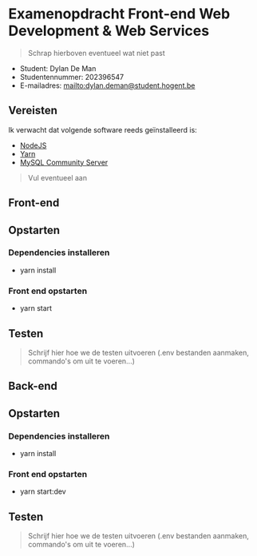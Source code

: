 # Examenopdracht Front-end Web Development & Web Services

> Schrap hierboven eventueel wat niet past

- Student: Dylan De Man
- Studentennummer: 202396547
- E-mailadres: <mailto:dylan.deman@student.hogent.be>

## Vereisten

Ik verwacht dat volgende software reeds geïnstalleerd is:

- [NodeJS](https://nodejs.org)
- [Yarn](https://yarnpkg.com)
- [MySQL Community Server](https://dev.mysql.com/downloads/mysql/)

> Vul eventueel aan

## Front-end

## Opstarten

### Dependencies installeren
 * yarn install
### Front end opstarten
 * yarn start
## Testen

> Schrijf hier hoe we de testen uitvoeren (.env bestanden aanmaken, commando's om uit te voeren...)

## Back-end

## Opstarten

### Dependencies installeren
 * yarn install
### Front end opstarten
 * yarn start:dev

## Testen

> Schrijf hier hoe we de testen uitvoeren (.env bestanden aanmaken, commando's om uit te voeren...)
